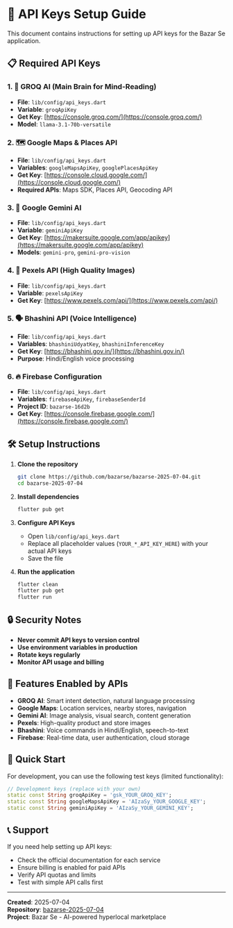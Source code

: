 # 🔐 API Keys Setup Guide

This document contains instructions for setting up API keys for the Bazar Se application.

## 📋 Required API Keys

### 1. 🧠 GROQ AI (Main Brain for Mind-Reading)
- **File**: `lib/config/api_keys.dart`
- **Variable**: `groqApiKey`
- **Get Key**: [https://console.groq.com/](https://console.groq.com/)
- **Model**: `llama-3.1-70b-versatile`

### 2. 🗺️ Google Maps & Places API
- **File**: `lib/config/api_keys.dart`
- **Variables**: `googleMapsApiKey`, `googlePlacesApiKey`
- **Get Key**: [https://console.cloud.google.com/](https://console.cloud.google.com/)
- **Required APIs**: Maps SDK, Places API, Geocoding API

### 3. 🎨 Google Gemini AI
- **File**: `lib/config/api_keys.dart`
- **Variable**: `geminiApiKey`
- **Get Key**: [https://makersuite.google.com/app/apikey](https://makersuite.google.com/app/apikey)
- **Models**: `gemini-pro`, `gemini-pro-vision`

### 4. 📸 Pexels API (High Quality Images)
- **File**: `lib/config/api_keys.dart`
- **Variable**: `pexelsApiKey`
- **Get Key**: [https://www.pexels.com/api/](https://www.pexels.com/api/)

### 5. 🗣️ Bhashini API (Voice Intelligence)
- **File**: `lib/config/api_keys.dart`
- **Variables**: `bhashiniUdyatKey`, `bhashiniInferenceKey`
- **Get Key**: [https://bhashini.gov.in/](https://bhashini.gov.in/)
- **Purpose**: Hindi/English voice processing

### 6. 🔥 Firebase Configuration
- **File**: `lib/config/api_keys.dart`
- **Variables**: `firebaseApiKey`, `firebaseSenderId`
- **Project ID**: `bazarse-16d2b`
- **Get Key**: [https://console.firebase.google.com/](https://console.firebase.google.com/)

## 🛠️ Setup Instructions

1. **Clone the repository**
   ```bash
   git clone https://github.com/bazarse/bazarse-2025-07-04.git
   cd bazarse-2025-07-04
   ```

2. **Install dependencies**
   ```bash
   flutter pub get
   ```

3. **Configure API Keys**
   - Open `lib/config/api_keys.dart`
   - Replace all placeholder values (`YOUR_*_API_KEY_HERE`) with your actual API keys
   - Save the file

4. **Run the application**
   ```bash
   flutter clean
   flutter pub get
   flutter run
   ```

## 🔒 Security Notes

- **Never commit API keys to version control**
- **Use environment variables in production**
- **Rotate keys regularly**
- **Monitor API usage and billing**

## 📱 Features Enabled by APIs

- **GROQ AI**: Smart intent detection, natural language processing
- **Google Maps**: Location services, nearby stores, navigation
- **Gemini AI**: Image analysis, visual search, content generation
- **Pexels**: High-quality product and store images
- **Bhashini**: Voice commands in Hindi/English, speech-to-text
- **Firebase**: Real-time data, user authentication, cloud storage

## 🚀 Quick Start

For development, you can use the following test keys (limited functionality):

```dart
// Development keys (replace with your own)
static const String groqApiKey = 'gsk_YOUR_GROQ_KEY';
static const String googleMapsApiKey = 'AIzaSy_YOUR_GOOGLE_KEY';
static const String geminiApiKey = 'AIzaSy_YOUR_GEMINI_KEY';
```

## 📞 Support

If you need help setting up API keys:
- Check the official documentation for each service
- Ensure billing is enabled for paid APIs
- Verify API quotas and limits
- Test with simple API calls first

---

**Created**: 2025-07-04  
**Repository**: [bazarse-2025-07-04](https://github.com/bazarse/bazarse-2025-07-04)  
**Project**: Bazar Se - AI-powered hyperlocal marketplace
